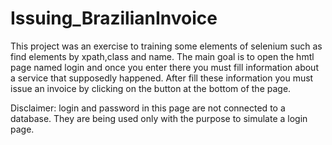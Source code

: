 # Issuing_BrazilianInvoice
This project was an exercise to training some elements of selenium such as find elements by xpath,class and name.
The main goal is to open the hmtl page named login and once you enter there you must fill information about a service that supposedly happened.
After fill these information you must issue an invoice by clicking on the button at the bottom of the page.

Disclaimer: login and password in this page are not connected to a database. They are being used only with the purpose to simulate a login page.
